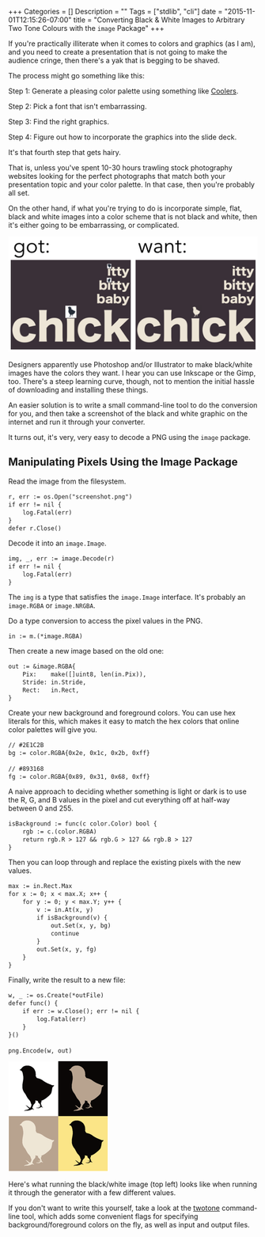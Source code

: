 +++
Categories = []
Description = ""
Tags = ["stdlib", "cli"]
date = "2015-11-01T12:15:26-07:00"
title = "Converting Black & White Images to Arbitrary Two Tone Colours with the `image` Package"
+++

If you're practically illiterate when it comes to colors and graphics (as I am), and you need to create a presentation that is not going to make the audience cringe, then there's a yak that is begging to be shaved.

The process might go something like this:

Step 1: Generate a pleasing color palette using something like [Coolers][1].

Step 2: Pick a font that isn't embarrassing.

Step 3: Find the right graphics.

Step 4: Figure out how to incorporate the graphics into the slide deck.

It's that fourth step that gets hairy.

That is, unless you've spent 10-30 hours trawling stock photography websites looking for the perfect photographs that match both your presentation topic and your color palette. In that case, then you're probably all set.

On the other hand, if what you're trying to do is incorporate simple, flat, black and white images into a color scheme that is not black and white, then it's either going to be embarrassing, or complicated.

![Generated Two Tone Graphics][2]

Designers apparently use Photoshop and/or Illustrator to make black/white images have the colors they want. I hear you can use Inkscape or the Gimp, too. There's a steep learning curve, though, not to mention the initial hassle of downloading and installing these things.

An easier solution is to write a small command-line tool to do the conversion for you, and then take a screenshot of the black and white graphic on the internet and run it through your converter.

It turns out, it's very, very easy to decode a PNG using the `image` package.

## Manipulating Pixels Using the Image Package

Read the image from the filesystem.

    r, err := os.Open("screenshot.png")
    if err != nil {
    	log.Fatal(err)
    }
    defer r.Close()

Decode it into an `image.Image`.

    img, _, err := image.Decode(r)
    if err != nil {
    	log.Fatal(err)
    }

The `img` is a type that satisfies the `image.Image` interface. It's probably an `image.RGBA` or `image.NRGBA`.

Do a type conversion to access the pixel values in the PNG.

    in := m.(*image.RGBA)

Then create a new image based on the old one:

    out := &image.RGBA{
    	Pix:    make([]uint8, len(in.Pix)),
    	Stride: in.Stride,
    	Rect:   in.Rect,
    }

Create your new background and foreground colors. You can use hex literals for this, which makes it easy to match the hex colors that online color palettes will give you.

    // #2E1C2B
    bg := color.RGBA{0x2e, 0x1c, 0x2b, 0xff}

    // #893168
    fg := color.RGBA{0x89, 0x31, 0x68, 0xff}

A naive approach to deciding whether something is light or dark is to use the R, G, and B values in the pixel and cut everything off at half-way between 0 and 255.

    isBackground := func(c color.Color) bool {
    	rgb := c.(color.RGBA)
    	return rgb.R > 127 && rgb.G > 127 && rgb.B > 127
    }

Then you can loop through and replace the existing pixels with the new values.

    max := in.Rect.Max
    for x := 0; x < max.X; x++ {
    	for y := 0; y < max.Y; y++ {
    		v := in.At(x, y)
    		if isBackground(v) {
    			out.Set(x, y, bg)
    			continue
    		}
    		out.Set(x, y, fg)
    	}
    }

Finally, write the result to a new file:

    w, _ := os.Create(*outFile)
    defer func() {
    	if err := w.Close(); err != nil {
    		log.Fatal(err)
    	}
    }()

    png.Encode(w, out)

![Generated Two Tone Graphics][3]

Here's what running the black/white image (top left) looks like when running it through the generator with a few different values.

If you don't want to write this yourself, take a look at the [twotone][4] command-line tool, which adds some convenient flags for specifying background/foreground colors on the fly, as well as input and output files.

[1]: https://coolors.co
[2]: https://raw.githubusercontent.com/kytrinyx/twotone/master/fixtures/got-want.png
[3]: https://raw.githubusercontent.com/kytrinyx/twotone/master/twotone.png
[4]: https://github.com/kytrinyx/twotone
